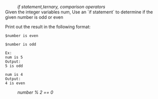 <div class="hint" title="Practice topics">
  <i style="padding-left: 40px;">if statement,ternary, comparison operators</i>
</div>
 Given the integer variables num, Use an `if statement` to determine if the given number is odd or even

Print out the result in the following format:
    
    $number is even
    
    $number is odd

    Ex:
    num is 5
    Output:
    5 is odd
    
    num is 4
    Output:
    4 is even
<div class="hint">
  <i style="padding-left: 40px;"> number % 2 == 0</i>
</div>
